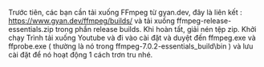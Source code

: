 Trước tiên, các bạn cần tải xuống FFmpeg từ gyan.dev, đây là liên kết : https://www.gyan.dev/ffmpeg/builds/ và tải xuống ffmpeg-release-essentials.zip trong phần release builds.
Khi hoàn tất, giải nén tệp zip. 
Khởi chạy Trình tải xuống Youtube và đi vào cài đặt và duyệt đến ffmpeg.exe và ffprobe.exe ( thường là nó trong ffmpeg-7.0.2-essentials_build\bin ) và lưu cài đặt để nó hoạt động 1 cách trơn tru nhé.
